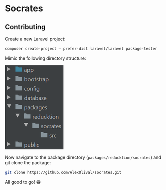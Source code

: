 # Socrates

## Contributing

Create a new Laravel project:

```bash
composer create-project — prefer-dist laravel/laravel package-tester
```

Mimic the following directory structure:

![alt text](docs/folder_structure.png "Directory Structure")

Now navigate to the package directory (`packages/reducktion/socrates`) and git clone the package:

```bash
git clone https://github.com/AlexOlival/socrates.git
```

All good to go! :grin:
